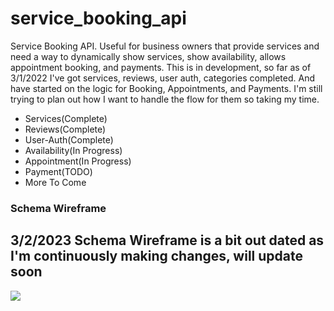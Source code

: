 # service_booking_api
Service Booking API. Useful for business owners that provide services and need a way to dynamically show services, show availability, allows appointment booking, and payments. This is in development, so far as of 3/1/2022 I've got services, reviews, user auth, categories completed. And have started on the logic for Booking, Appointments, and Payments. I'm still trying to plan out how I want to handle the flow for them so taking my time.
<ul>
  <li>Services(Complete)</li>
  <li>Reviews(Complete)</li>
  <li>User-Auth(Complete)</li>
  <li>Availability(In Progress)</li>
  <li>Appointment(In Progress)</li>
  <li>Payment(TODO)</li>
  <li>More To Come</li>
</ul>

### Schema Wireframe
## 3/2/2023 Schema Wireframe is a bit out dated as I'm continuously making changes, will update soon
<img src="https://user-images.githubusercontent.com/87215152/221730191-76af3151-fb1f-422b-baa2-8b58f73ca543.png" />
